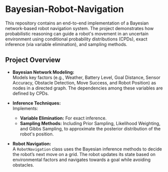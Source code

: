 # Bayesian-Robot-Navigation

This repository contains an end-to-end implementation of a Bayesian network-based robot navigation system. The project demonstrates how probabilistic reasoning can guide a robot's movement in an uncertain environment using conditional probability distributions (CPDs), exact inference (via variable elimination), and sampling methods.

## Project Overview

- **Bayesian Network Modeling:**  
  Models key factors (e.g., Weather, Battery Level, Goal Distance, Sensor Accuracy, Obstacle Detection, Move Success, and Robot Position) as nodes in a directed graph. The dependencies among these variables are defined by CPDs.

- **Inference Techniques:**  
  Implements:
  - **Variable Elimination:** For exact inference.
  - **Sampling Methods:** Including Prior Sampling, Likelihood Weighting, and Gibbs Sampling, to approximate the posterior distribution of the robot's position.

- **Robot Navigation:**  
  A `RobotNavigation` class uses the Bayesian inference methods to decide the robot’s next move on a grid. The robot updates its state based on environmental factors and navigates towards a goal while avoiding obstacles.
